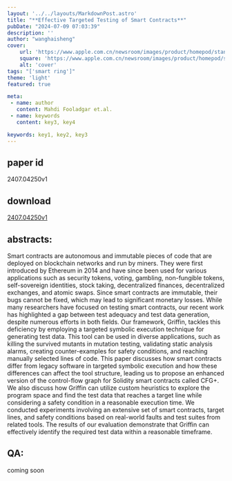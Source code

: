 ```yaml
---
layout: '../../layouts/MarkdownPost.astro'
title: "**Effective Targeted Testing of Smart Contracts**"
pubDate: "2024-07-09 07:03:39"
description: ''
author: "wanghaisheng"
cover:
    url: 'https://www.apple.com.cn/newsroom/images/product/homepod/standard/Apple-HomePod-hero-230118_big.jpg.large_2x.jpg'
    square: 'https://www.apple.com.cn/newsroom/images/product/homepod/standard/Apple-HomePod-hero-230118_big.jpg.large_2x.jpg'
    alt: 'cover'
tags: "['smart ring']" 
theme: 'light'
featured: true

meta:
 - name: author
   content: Mahdi Fooladgar et.al.
 - name: keywords
   content: key3, key4

keywords: key1, key2, key3
---
```


## paper id
2407.04250v1
## download
[2407.04250v1](http://arxiv.org/abs/2407.04250v1)
## abstracts:
Smart contracts are autonomous and immutable pieces of code that are deployed on blockchain networks and run by miners. They were first introduced by Ethereum in 2014 and have since been used for various applications such as security tokens, voting, gambling, non-fungible tokens, self-sovereign identities, stock taking, decentralized finances, decentralized exchanges, and atomic swaps. Since smart contracts are immutable, their bugs cannot be fixed, which may lead to significant monetary losses. While many researchers have focused on testing smart contracts, our recent work has highlighted a gap between test adequacy and test data generation, despite numerous efforts in both fields. Our framework, Griffin, tackles this deficiency by employing a targeted symbolic execution technique for generating test data. This tool can be used in diverse applications, such as killing the survived mutants in mutation testing, validating static analysis alarms, creating counter-examples for safety conditions, and reaching manually selected lines of code. This paper discusses how smart contracts differ from legacy software in targeted symbolic execution and how these differences can affect the tool structure, leading us to propose an enhanced version of the control-flow graph for Solidity smart contracts called CFG+. We also discuss how Griffin can utilize custom heuristics to explore the program space and find the test data that reaches a target line while considering a safety condition in a reasonable execution time. We conducted experiments involving an extensive set of smart contracts, target lines, and safety conditions based on real-world faults and test suites from related tools. The results of our evaluation demonstrate that Griffin can effectively identify the required test data within a reasonable timeframe.
## QA:
coming soon
